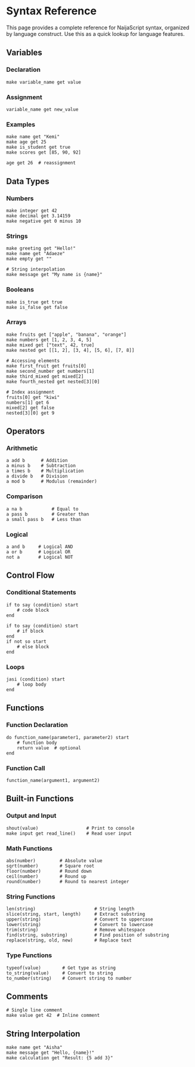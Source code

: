 # Syntax Reference

This page provides a complete reference for NaijaScript syntax, organized by language construct. Use this as a quick lookup for language features.

## Variables

### Declaration

```naijascript
make variable_name get value
```

### Assignment

```naijascript
variable_name get new_value
```

### Examples

```naijascript
make name get "Kemi"
make age get 25
make is_student get true
make scores get [85, 90, 92]

age get 26  # reassignment
```

## Data Types

### Numbers

```naijascript
make integer get 42
make decimal get 3.14159
make negative get 0 minus 10
```

### Strings

```naijascript
make greeting get "Hello!"
make name get "Adaeze"
make empty get ""

# String interpolation
make message get "My name is {name}"
```

### Booleans

```naijascript
make is_true get true
make is_false get false
```

### Arrays

```naijascript
make fruits get ["apple", "banana", "orange"]
make numbers get [1, 2, 3, 4, 5]
make mixed get ["text", 42, true]
make nested get [[1, 2], [3, 4], [5, 6], [7, 8]]

# Accessing elements
make first_fruit get fruits[0]
make second_number get numbers[1]
make third_mixed get mixed[2]
make fourth_nested get nested[3][0]

# Index assignment
fruits[0] get "kiwi"
numbers[1] get 6
mixed[2] get false
nested[3][0] get 9
```

## Operators

### Arithmetic

```naijascript
a add b      # Addition
a minus b    # Subtraction
a times b    # Multiplication
a divide b   # Division
a mod b      # Modulus (remainder)
```

### Comparison

```naijascript
a na b           # Equal to
a pass b         # Greater than
a small pass b   # Less than
```

### Logical

```naijascript
a and b     # Logical AND
a or b      # Logical OR
not a       # Logical NOT
```

## Control Flow

### Conditional Statements

```naijascript
if to say (condition) start
    # code block
end

if to say (condition) start
    # if block
end
if not so start
    # else block
end
```

### Loops

```naijascript
jasi (condition) start
    # loop body
end
```

## Functions

### Function Declaration

```naijascript
do function_name(parameter1, parameter2) start
    # function body
    return value  # optional
end
```

### Function Call

```naijascript
function_name(argument1, argument2)
```

## Built-in Functions

### Output and Input

```naijascript
shout(value)                  # Print to console
make input get read_line()    # Read user input
```

### Math Functions

```naijascript
abs(number)         # Absolute value
sqrt(number)        # Square root
floor(number)       # Round down
ceil(number)        # Round up
round(number)       # Round to nearest integer
```

### String Functions

```naijascript
len(string)                      # String length
slice(string, start, length)     # Extract substring
upper(string)                    # Convert to uppercase
lower(string)                    # Convert to lowercase
trim(string)                     # Remove whitespace
find(string, substring)          # Find position of substring
replace(string, old, new)        # Replace text
```

### Type Functions

```naijascript
typeof(value)        # Get type as string
to_string(value)     # Convert to string
to_number(string)    # Convert string to number
```

## Comments

```naijascript
# Single line comment
make value get 42  # Inline comment
```

## String Interpolation

```naijascript
make name get "Aisha"
make message get "Hello, {name}!"
make calculation get "Result: {5 add 3}"
```
